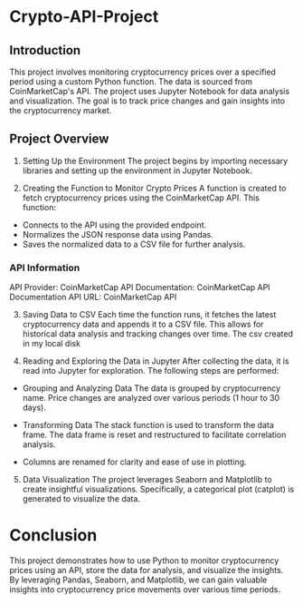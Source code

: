# Crypto-API-Project

## Introduction
This project involves monitoring cryptocurrency prices over a specified period using a custom Python function. The data is sourced from CoinMarketCap's API. The project uses Jupyter Notebook for data analysis and visualization. The goal is to track price changes and gain insights into the cryptocurrency market.

## Project Overview

1. Setting Up the Environment
The project begins by importing necessary libraries and setting up the environment in Jupyter Notebook.

2. Creating the Function to Monitor Crypto Prices
A function is created to fetch cryptocurrency prices using the CoinMarketCap API. This function:

+ Connects to the API using the provided endpoint.
+ Normalizes the JSON response data using Pandas.
+ Saves the normalized data to a CSV file for further analysis.

### API Information
API Provider: CoinMarketCap
API Documentation: CoinMarketCap API Documentation
API URL: CoinMarketCap API

3. Saving Data to CSV
Each time the function runs, it fetches the latest cryptocurrency data and appends it to a CSV file. This allows for historical data analysis and tracking changes over time. The csv created in my local disk

4. Reading and Exploring the Data in Jupyter
After collecting the data, it is read into Jupyter for exploration. The following steps are performed:

* Grouping and Analyzing Data
The data is grouped by cryptocurrency name.
Price changes are analyzed over various periods (1 hour to 30 days).

* Transforming Data
The stack function is used to transform the data frame.
The data frame is reset and restructured to facilitate correlation analysis.

* Columns are renamed for clarity and ease of use in plotting.
  
5. Data Visualization
The project leverages Seaborn and Matplotlib to create insightful visualizations. Specifically, a categorical plot (catplot) is generated to visualize the data.

# Conclusion
This project demonstrates how to use Python to monitor cryptocurrency prices using an API, store the data for analysis, and visualize the insights. By leveraging Pandas, Seaborn, and Matplotlib, we can gain valuable insights into cryptocurrency price movements over various time periods.
